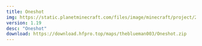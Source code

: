 ```yaml
---
title: Oneshot
img: https://static.planetminecraft.com/files/image/minecraft/project/2022/857/15855927-quakecraft-thumbnail_xl.webp
version: 1.19
desc: "Oneshot"
download: https://download.hfpro.top/maps/theblueman003/Oneshot.zip
---
```

